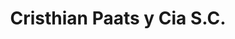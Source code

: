 ---
title: "Cristhian Paats y Cia S.C."
url: /coronel-oviedo/cristhian-paats-y-cia-s-c-jose-segundo-decoud/
shop: Autohaus
---